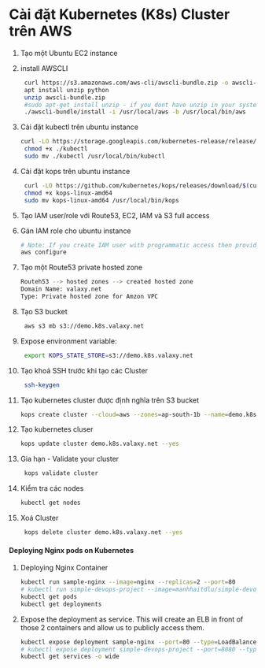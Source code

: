 # Cài đặt Kubernetes (K8s) Cluster trên AWS


1. Tạo một Ubuntu EC2 instance
1. install AWSCLI
   ```sh
    curl https://s3.amazonaws.com/aws-cli/awscli-bundle.zip -o awscli-bundle.zip
    apt install unzip python
    unzip awscli-bundle.zip
    #sudo apt-get install unzip - if you dont have unzip in your system
    ./awscli-bundle/install -i /usr/local/aws -b /usr/local/bin/aws
    ```

1. Cài đặt kubectl trên ubuntu instance
   ```sh
   curl -LO https://storage.googleapis.com/kubernetes-release/release/$(curl -s https://storage.googleapis.com/kubernetes-release/release/stable.txt)/bin/linux/amd64/kubectl
    chmod +x ./kubectl
    sudo mv ./kubectl /usr/local/bin/kubectl
   ```

1. Cài đặt kops trên ubuntu instance
   ```sh
    curl -LO https://github.com/kubernetes/kops/releases/download/$(curl -s https://api.github.com/repos/kubernetes/kops/releases/latest | grep tag_name | cut -d '"' -f 4)/kops-linux-amd64
    chmod +x kops-linux-amd64
    sudo mv kops-linux-amd64 /usr/local/bin/kops
    ```
1. Tạo IAM user/role với Route53, EC2, IAM và S3 full access

1. Gán IAM role cho ubuntu instance
   ```sh
   # Note: If you create IAM user with programmatic access then provide Access keys. Otherwise region information is enough
   aws configure
    ```

1. Tạo một Route53 private hosted zone 
   ```sh
   Routeh53 --> hosted zones --> created hosted zone  
   Domain Name: valaxy.net
   Type: Private hosted zone for Amzon VPC
   ```

1. Tạo S3 bucket
   ```sh
    aws s3 mb s3://demo.k8s.valaxy.net
   ```
1. Expose environment variable:
   ```sh
    export KOPS_STATE_STORE=s3://demo.k8s.valaxy.net
   ```

1. Tạo khoá SSH trước khi tạo các Cluster
   ```sh
    ssh-keygen
   ```

1. Tạo kubernetes cluster được định nghĩa trên S3 bucket
   ```sh
   kops create cluster --cloud=aws --zones=ap-south-1b --name=demo.k8s.valaxy.net --dns-zone=valaxy.net --dns private 
    ```

1. Tạo kubernetes cluser
    ```sh
    kops update cluster demo.k8s.valaxy.net --yes
    ```

1. Gia hạn - Validate your cluster
     ```sh
      kops validate cluster
    ```

1. Kiểm tra các nodes
   ```sh
   kubectl get nodes
   ```

1. Xoá Cluster
    ```sh
     kops delete cluster demo.k8s.valaxy.net --yes
    ```
   
#### Deploying Nginx pods on Kubernetes
1. Deploying Nginx Container
    ```sh
    kubectl run sample-nginx --image=nginx --replicas=2 --port=80
    # kubectl run simple-devops-project --image=manhhaitdlu/simple-devops-image --replicas=2 --port=8080
    kubectl get pods
    kubectl get deployments
   ```

1. Expose the deployment as service. This will create an ELB in front of those 2 containers and allow us to publicly access them.
   ```sh
   kubectl expose deployment sample-nginx --port=80 --type=LoadBalancer
   # kubectl expose deployment simple-devops-project --port=8080 --type=LoadBalancer
   kubectl get services -o wide
   ```
